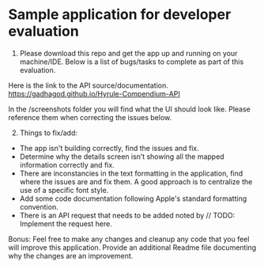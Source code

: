 # Sample application for developer evaluation

1. Please download this repo and get the app up and running on your machine/IDE. Below is a list of bugs/tasks to complete as part of this evaluation.

Here is the link to the API source/documentation.
https://gadhagod.github.io/Hyrule-Compendium-API

In the /screenshots folder you will find what the UI should look like. Please reference them when correcting the issues below.

2. Things to fix/add:

- The app isn't building correctly, find the issues and fix.
- Determine why the details screen isn’t showing all the mapped information correctly and fix.
- There are inconstancies in the text formatting in the application, find where the issues are and fix them. A good approach is to centralize the use of a specific font style.
- Add some code documentation following Apple's standard formatting convention.
- There is an API request that needs to be added noted by // TODO: Implement the request here.

Bonus: Feel free to make any changes and cleanup any code that you feel will improve this application. Provide an additional Readme file documenting why the changes are an improvement.

